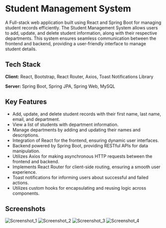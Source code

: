 # Student Management System

A Full-stack web application built using React and Spring Boot for managing student records efficiently. The Student Management System allows users to add, update, and delete student information, along with their respective departments. This system ensures seamless communication between the frontend and backend, providing a user-friendly interface to manage student details.


## Tech Stack

**Client:** React, Bootstrap, React Router, Axios, Toast Notifications Library

**Server:** Spring Boot, Spring JPA, Spring Web, MySQL


## Key Features

- Add, update, and delete student records with their first name, last name, email, and department.
- View a list of students with department information.
- Manage departments by adding and updating their names and descriptions.
- Integration of React for the frontend, ensuring dynamic user interfaces.
- Backend powered by Spring Boot, providing RESTful APIs for data manipulation.
- Utilizes Axios for making asynchronous HTTP requests between the frontend and backend.
- Implements React Router for client-side routing, ensuring a smooth user experience.
- Toast notifications for informing users about successful and failed actions.
- Utilizes custom hooks for encapsulating and reusing logic across components.


## Screenshots
![Screenshot_1](https://github.com/LuisSalas94/Student-Management-System/assets/57297709/4eccd309-177e-481c-a727-a97c46543b73)
![Screenshot_2](https://github.com/LuisSalas94/Student-Management-System/assets/57297709/b8d462fc-8049-4c88-b0a1-941e954bb8a1)
![Screenshot_3](https://github.com/LuisSalas94/Student-Management-System/assets/57297709/4a0013f8-7ac4-42f0-98c2-c5931690e602)
![Screenshot_4](https://github.com/LuisSalas94/Student-Management-System/assets/57297709/71d52d6b-a1f2-41a0-9808-db4114c09c3f)



